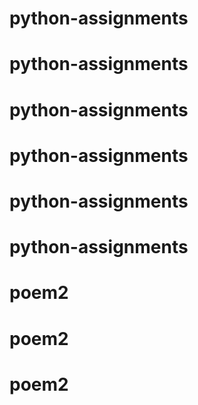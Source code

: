 # python-assignments
# python-assignments
# python-assignments
# python-assignments
# python-assignments
# python-assignments
# poem2
# poem2
# poem2
